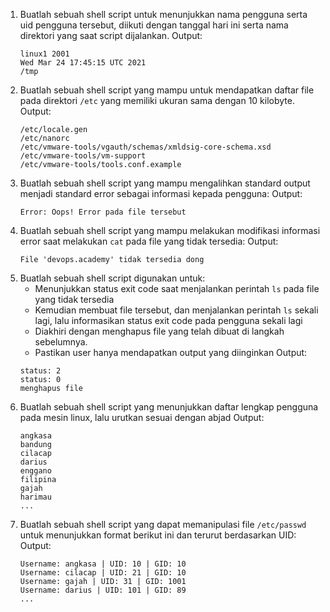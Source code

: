 1. Buatlah sebuah shell script untuk menunjukkan nama pengguna serta uid pengguna tersebut, diikuti dengan tanggal hari ini serta nama direktori yang saat script dijalankan.
    Output:
    ```
    linux1 2001
    Wed Mar 24 17:45:15 UTC 2021
    /tmp
    ```
1. Buatlah sebuah shell script yang mampu untuk mendapatkan daftar file pada direktori `/etc` yang memiliki ukuran sama dengan 10 kilobyte.
    Output:
    ```
    /etc/locale.gen
    /etc/nanorc
    /etc/vmware-tools/vgauth/schemas/xmldsig-core-schema.xsd
    /etc/vmware-tools/vm-support
    /etc/vmware-tools/tools.conf.example
    ```
1. Buatlah sebuah shell script yang mampu mengalihkan standard output menjadi standard error sebagai informasi kepada pengguna:
    Output:
    ```
    Error: Oops! Error pada file tersebut
    ```
1. Buatlah sebuah shell script yang mampu melakukan modifikasi informasi error saat melakukan `cat` pada file yang tidak tersedia:
    Output:
    ```
    File 'devops.academy' tidak tersedia dong
    ```
1. Buatlah sebuah shell script digunakan untuk:
    * Menunjukkan status exit code saat menjalankan perintah `ls` pada file yang tidak tersedia
    * Kemudian membuat file tersebut, dan menjalankan perintah `ls` sekali lagi, lalu informasikan status exit code pada pengguna sekali lagi
    * Diakhiri dengan menghapus file yang telah dibuat di langkah sebelumnya.
    * Pastikan user hanya mendapatkan output yang diinginkan
    Output:
    ```
    status: 2
    status: 0
    menghapus file
    ```
1. Buatlah sebuah shell script yang menunjukkan daftar lengkap pengguna pada mesin linux, lalu urutkan sesuai dengan abjad
    Output:
    ```
    angkasa
    bandung
    cilacap
    darius
    enggano
    filipina
    gajah
    harimau
    ...
    ```
1. Buatlah sebuah shell script yang dapat memanipulasi file `/etc/passwd` untuk menunjukkan format berikut ini dan terurut berdasarkan UID:
    Output:
    ```
    Username: angkasa | UID: 10 | GID: 10
    Username: cilacap | UID: 21 | GID: 10
    Username: gajah | UID: 31 | GID: 1001
    Username: darius | UID: 101 | GID: 89
    ...
    ```